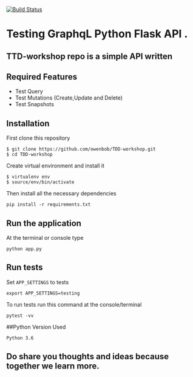 [![Build Status](https://travis-ci.org/owenbob/TDD-workshop.svg?branch=master)](https://travis-ci.org/owenbob/TDD-workshop)

#  Testing GraphqL Python Flask API .

## TTD-workshop repo is a simple API written 

## Required Features
  * Test Query
  * Test Mutations (Create,Update and Delete)
  * Test Snapshots

  ## Installation
First clone this repository
```
$ git clone https://github.com/owenbob/TDD-workshop.git
$ cd TDD-workshop
```
Create virtual environment and install it
```
$ virtualenv env
$ source/env/bin/activate
```
Then install all the necessary dependencies
```
pip install -r requirements.txt
```

## Run the application
At the terminal or console type
```
python app.py
```
## Run tests
Set `APP_SETTINGS` to tests
```
export APP_SETTINGS=testing
```
To run tests run this command at the console/terminal
```
pytest -vv
```

##Python Version Used
```
Python 3.6
```
## Do share you thoughts and ideas  because together we learn more. 